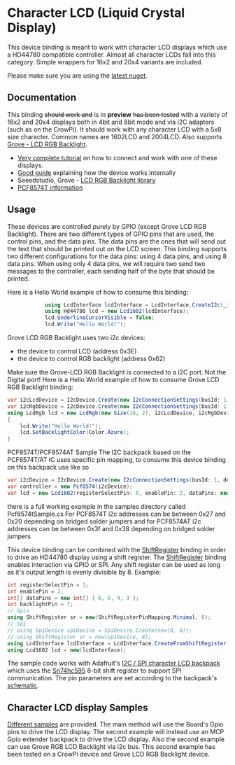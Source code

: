 # Character LCD (Liquid Crystal Display)

This device binding is meant to work with character LCD displays which use a HD44780 compatible controller. Almost all character LCDs fall into this category. Simple wrappers for 16x2 and 20x4 variants are included.

Please make sure you are using the [latest nuget](https://www.nuget.org/packages/nanoFramework.Iot.Device.CharacterLcd).

## Documentation

This binding ~~should work and~~ is in **preview** ~~has been tested~~ with a variety of 16x2 and 20x4 displays both in 4bit and 8bit mode and via i2C adapters (such as on the CrowPi). It should work with any character LCD with a 5x8 size character. Common names are 1602LCD and 2004LCD. Also supports [Grove - LCD RGB Backlight](http://wiki.seeedstudio.com/Grove-LCD_RGB_Backlight/).

- [Very complete tutorial](https://learn.adafruit.com/drive-a-16x2-lcd-directly-with-a-raspberry-pi/overview) on how to connect and work with one of these displays.
- [Good guide](http://www.site2241.net/november2014.htm) explaining how the device works internally
- Seeedstudio, Grove - [LCD RGB Backlight library](https://github.com/Seeed-Studio/Grove_LCD_RGB_Backlight)
- [PCF8574T information](https://alselectro.wordpress.com/2016/05/12/serial-lcd-i2c-module-pcf8574/)

## Usage

These devices are controlled purely by GPIO (except Grove LCD RGB Backlight). There are two different types of GPIO pins that are used, the control pins, and the data pins. The data pins are the ones that will send out the text that should be printed out on the LCD screen. This binding supports two different configurations for the data pins: using 4 data pins, and using 8 data pins. When using only 4 data pins, we will require two send two messages to the controller, each sending half of the byte that should be printed.

Here is a Hello World example of how to consume this binding:

```csharp
            using LcdInterface lcdInterface = LcdInterface.CreateI2c(_i2cDevice, false);
            using Hd44780 lcd = new Lcd1602(lcdInterface);
            lcd.UnderlineCursorVisible = false;
            lcd.Write("Hello World!");
```

Grove LCD RGB Backlight uses two i2c devices:

- the device to control LCD (address 0x3E)
- the device to control RGB backlight (address 0x62)

Make sure the Grove-LCD RGB Backlight is connected to a I2C port. Not the Digital port!
Here is a Hello World example of how to consume Grove LCD RGB Backlight binding:

```csharp
var i2cLcdDevice = I2cDevice.Create(new I2cConnectionSettings(busId: 1, deviceAddress: 0x3E));
var i2cRgbDevice = I2cDevice.Create(new I2cConnectionSettings(busId: 1, deviceAddress: 0x62));
using LcdRgb lcd = new LcdRgb(new Size(16, 2), i2cLcdDevice, i2cRgbDevice);
{
    lcd.Write("Hello World!");
    lcd.SetBacklightColor(Color.Azure);
}
```

PCF8574T/PCF8574AT Sample
The I2C backpack based on the PCF8574T/AT IC uses specific pin mapping, to consume this device binding on this backpack use like so

```csharp
var i2cDevice = I2cDevice.Create(new I2cConnectionSettings(busId: 1, deviceAddress: 0x27));
var controller = new Pcf8574(i2cDevice);
var lcd = new Lcd1602(registerSelectPin: 0, enablePin: 2, dataPins: new int[] { 4, 5, 6, 7}, backlightPin: 3, readWritePin: 1, controller: controller);
```

there is a full working example in the samples directory called Pcf8574tSample.cs
For PCF8574T i2c addresses can be between 0x27 and 0x20 depending on bridged solder jumpers and for PCF8574AT i2c addresses can be between 0x3f and 0x38 depending on bridged solder jumpers

This device binding can be combined with the [ShiftRegister](https://github.com/dotnet/iot/tree/main/src/devices/ShiftRegister/README.md) binding in order to drive an HD44780 display using a shift register. The [ShiftRegister](https://github.com/dotnet/iot/tree/main/src/devices/ShiftRegister/README.md) binding enables interaction via GPIO or SPI. Any shift register can be used as long as it's output length is evenly divisible by 8. Example:

```csharp
int registerSelectPin = 1;
int enablePin = 2;
int[] dataPins = new int[] { 6, 5, 4, 3 };
int backlightPin = 7;
// Gpio
using ShiftRegister sr = new(ShiftRegisterPinMapping.Minimal, 8);
// Spi
// using SpiDevice spiDevice = SpiDevice.Create(new(0, 0));
// using ShiftRegister sr = new(spiDevice, 8);
using LcdInterface lcdInterface = LcdInterface.CreateFromShiftRegister(registerSelectPin, enablePin, dataPins, backlightPin, sr);
using Lcd1602 lcd = new(lcdInterface);
```

The sample code works with Adafruit's [I2C / SPI character LCD backpack](https://learn.adafruit.com/i2c-spi-lcd-backpack) which uses the [Sn74hc595](https://github.com/dotnet/iot/blob/main/src/devices/Sn74hc595/README.md) 8-bit shift register to support SPI communication. The pin parameters are set according to the backpack's [schematic](https://learn.adafruit.com/i2c-spi-lcd-backpack/downloads).

## Character LCD display Samples

[Different samples](./samples/) are provided. The main method will use the Board's Gpio pins to drive the LCD display. The second example will instead use an MCP Gpio extender backpack to drive the LCD display. Also the second example can use Grove RGB LCD Backlight via i2c bus. This second example has been tested on a CrowPi device and Grove LCD RGB Backlight device.
